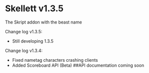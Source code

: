 # Skellett v1.3.5
The Skript addon with the beast name

Change log v1.3.5:
- Still developing 1.3.5

Change log v1.3.4:
- Fixed nametag characters crashing clients
- Added Scoreboard API (Beta)
##API documentation coming soon
